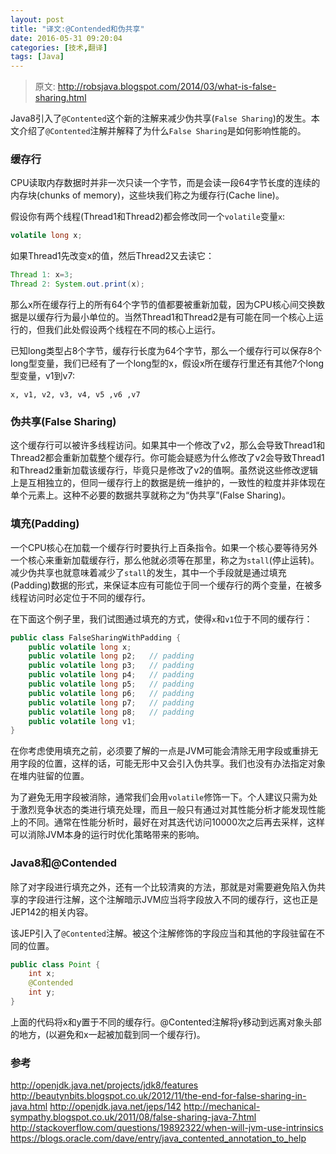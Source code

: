 ```yaml
---
layout: post
title: "译文:@Contended和伪共享"
date: 2016-05-31 09:20:04
categories: [技术,翻译]
tags: [Java]
---
```


> 原文: http://robsjava.blogspot.com/2014/03/what-is-false-sharing.html

Java8引入了`@Contented`这个新的注解来减少伪共享(`False Sharing`)的发生。本文介绍了`@Contented`注解并解释了为什么`False Sharing`是如何影响性能的。

### 缓存行
CPU读取内存数据时并非一次只读一个字节，而是会读一段64字节长度的连续的内存块(chunks of memory)，这些块我们称之为缓存行(Cache line)。

假设你有两个线程(Thread1和Thread2)都会修改同一个`volatile`变量`x`:

```Java
volatile long x;
```

如果Thread1先改变x的值，然后Thread2又去读它：

```Java
Thread 1: x=3;  
Thread 2: System.out.print(x);
```

那么x所在缓存行上的所有64个字节的值都要被重新加载，因为CPU核心间交换数据是以缓存行为最小单位的。当然Thread1和Thread2是有可能在同一个核心上运行的，但我们此处假设两个线程在不同的核心上运行。

已知long类型占8个字节，缓存行长度为64个字节，那么一个缓存行可以保存8个long型变量，我们已经有了一个long型的x，假设x所在缓存行里还有其他7个long型变量，v1到v7:

```
x, v1, v2, v3, v4, v5 ,v6 ,v7
```

### 伪共享(False Sharing)
这个缓存行可以被许多线程访问。如果其中一个修改了v2，那么会导致Thread1和Thread2都会重新加载整个缓存行。你可能会疑惑为什么修改了v2会导致Thread1和Thread2重新加载该缓存行，毕竟只是修改了v2的值啊。虽然说这些修改逻辑上是互相独立的，但同一缓存行上的数据是统一维护的，一致性的粒度并非体现在单个元素上。这种不必要的数据共享就称之为“伪共享”(False Sharing)。

### 填充(Padding)

一个CPU核心在加载一个缓存行时要执行上百条指令。如果一个核心要等待另外一个核心来重新加载缓存行，那么他就必须等在那里，称之为`stall`(停止运转)。减少伪共享也就意味着减少了`stall`的发生，其中一个手段就是通过填充(Padding)数据的形式，来保证本应有可能位于同一个缓存行的两个变量，在被多线程访问时必定位于不同的缓存行。

在下面这个例子里，我们试图通过填充的方式，使得`x`和`v1`位于不同的缓存行：

```java
public class FalseSharingWithPadding {
    public volatile long x;
    public volatile long p2;   // padding
    public volatile long p3;   // padding
    public volatile long p4;   // padding
    public volatile long p5;   // padding
    public volatile long p6;   // padding
    public volatile long p7;   // padding
    public volatile long p8;   // padding
    public volatile long v1;
}
```
在你考虑使用填充之前，必须要了解的一点是JVM可能会清除无用字段或重排无用字段的位置，这样的话，可能无形中又会引入伪共享。我们也没有办法指定对象在堆内驻留的位置。

为了避免无用字段被消除，通常我们会用`volatile`修饰一下。个人建议只需为处于激烈竞争状态的类进行填充处理，而且一般只有通过对其性能分析才能发现性能上的不同。通常在性能分析时，最好在对其迭代访问10000次之后再去采样，这样可以消除JVM本身的运行时优化策略带来的影响。

### Java8和@Contended
除了对字段进行填充之外，还有一个比较清爽的方法，那就是对需要避免陷入伪共享的字段进行注解，这个注解暗示JVM应当将字段放入不同的缓存行，这也正是JEP142的相关内容。

该JEP引入了`@Contented`注解。被这个注解修饰的字段应当和其他的字段驻留在不同的位置。

```java
public class Point {
    int x;
    @Contended
    int y;
}
```
上面的代码将x和y置于不同的缓存行。@Contented注解将y移动到远离对象头部的地方，(以避免和x一起被加载到同一个缓存行)。

### 参考

http://openjdk.java.net/projects/jdk8/features
http://beautynbits.blogspot.co.uk/2012/11/the-end-for-false-sharing-in-java.html
http://openjdk.java.net/jeps/142
http://mechanical-sympathy.blogspot.co.uk/2011/08/false-sharing-java-7.html
http://stackoverflow.com/questions/19892322/when-will-jvm-use-intrinsics
https://blogs.oracle.com/dave/entry/java_contented_annotation_to_help
